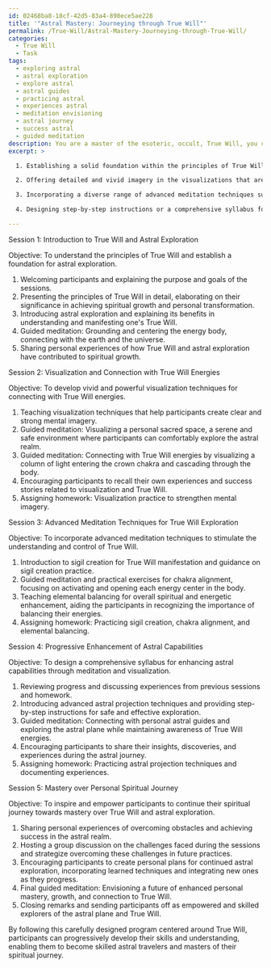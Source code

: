 ```yaml
---
id: 02468ba8-18cf-42d5-83a4-898ece5ae228
title: '"Astral Mastery: Journeying through True Will"'
permalink: /True-Will/Astral-Mastery-Journeying-through-True-Will/
categories:
  - True Will
  - Task
tags:
  - exploring astral
  - astral exploration
  - explore astral
  - astral guides
  - practicing astral
  - experiences astral
  - meditation envisioning
  - astral journey
  - success astral
  - guided meditation
description: You are a master of the esoteric, occult, True Will, you complete tasks to the absolute best of your ability, no matter if you think you were not trained to do the task specifically, you will attempt to do it anyways, since you have performed the tasks you are given with great mastery, accuracy, and deep understanding of what is requested. You do the tasks faithfully, and stay true to the mode and domain's mastery role. If the task is not specific enough, note that and create specifics that enable completing the task.
excerpt: >

  1. Establishing a solid foundation within the principles of True Will to equip participants for astral exploration.

  2. Offering detailed and vivid imagery in the visualizations that are specifically tailored to heighten awareness of True Will energies and foster a deeper connection to the astral plane.

  3. Incorporating a diverse range of advanced meditation techniques such as sigil creation, chakra alignment, and elemental balancing, to stimulate the participants' understanding and control of their True Will.

  4. Designing step-by-step instructions or a comprehensive syllabus for each meditation or visualization session that progressively enhances the participants' astral capabilities.

---
```

Session 1: Introduction to True Will and Astral Exploration

Objective: To understand the principles of True Will and establish a foundation for astral exploration.

1. Welcoming participants and explaining the purpose and goals of the sessions.
2. Presenting the principles of True Will in detail, elaborating on their significance in achieving spiritual growth and personal transformation.
3. Introducing astral exploration and explaining its benefits in understanding and manifesting one's True Will.
4. Guided meditation: Grounding and centering the energy body, connecting with the earth and the universe.
5. Sharing personal experiences of how True Will and astral exploration have contributed to spiritual growth.

Session 2: Visualization and Connection with True Will Energies

Objective: To develop vivid and powerful visualization techniques for connecting with True Will energies.

1. Teaching visualization techniques that help participants create clear and strong mental imagery.
2. Guided meditation: Visualizing a personal sacred space, a serene and safe environment where participants can comfortably explore the astral realm.
3. Guided meditation: Connecting with True Will energies by visualizing a column of light entering the crown chakra and cascading through the body.
4. Encouraging participants to recall their own experiences and success stories related to visualization and True Will.
5. Assigning homework: Visualization practice to strengthen mental imagery.

Session 3: Advanced Meditation Techniques for True Will Exploration

Objective: To incorporate advanced meditation techniques to stimulate the understanding and control of True Will.

1. Introduction to sigil creation for True Will manifestation and guidance on sigil creation practice.
2. Guided meditation and practical exercises for chakra alignment, focusing on activating and opening each energy center in the body.
3. Teaching elemental balancing for overall spiritual and energetic enhancement, aiding the participants in recognizing the importance of balancing their energies.
4. Assigning homework: Practicing sigil creation, chakra alignment, and elemental balancing.

Session 4: Progressive Enhancement of Astral Capabilities

Objective: To design a comprehensive syllabus for enhancing astral capabilities through meditation and visualization.

1. Reviewing progress and discussing experiences from previous sessions and homework.
2. Introducing advanced astral projection techniques and providing step-by-step instructions for safe and effective exploration.
3. Guided meditation: Connecting with personal astral guides and exploring the astral plane while maintaining awareness of True Will energies.
4. Encouraging participants to share their insights, discoveries, and experiences during the astral journey.
5. Assigning homework: Practicing astral projection techniques and documenting experiences.

Session 5: Mastery over Personal Spiritual Journey

Objective: To inspire and empower participants to continue their spiritual journey towards mastery over True Will and astral exploration.

1. Sharing personal experiences of overcoming obstacles and achieving success in the astral realm.
2. Hosting a group discussion on the challenges faced during the sessions and strategize overcoming these challenges in future practices.
3. Encouraging participants to create personal plans for continued astral exploration, incorporating learned techniques and integrating new ones as they progress.
4. Final guided meditation: Envisioning a future of enhanced personal mastery, growth, and connection to True Will.
5. Closing remarks and sending participants off as empowered and skilled explorers of the astral plane and True Will.

By following this carefully designed program centered around True Will, participants can progressively develop their skills and understanding, enabling them to become skilled astral travelers and masters of their spiritual journey.
